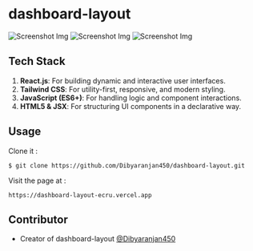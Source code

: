# dashboard-layout

![Screenshot Img](./public/img/screenshot_01.png)
![Screenshot Img](./public/img/screenshot_02.png)
![Screenshot Img](./public/img/screenshot_03.png)

## Tech Stack

1. **React.js**: For building dynamic and interactive user interfaces.
2. **Tailwind CSS**: For utility-first, responsive, and modern styling.
3. **JavaScript (ES6+)**: For handling logic and component interactions.
4. **HTML5 & JSX**: For structuring UI components in a declarative way.

## Usage

Clone it :

```
$ git clone https://github.com/Dibyaranjan450/dashboard-layout.git
```

Visit the page at :

```
https://dashboard-layout-ecru.vercel.app
```

## Contributor

- Creator of dashboard-layout [@Dibyaranjan450](https://github.com/Dibyaranjan450)
